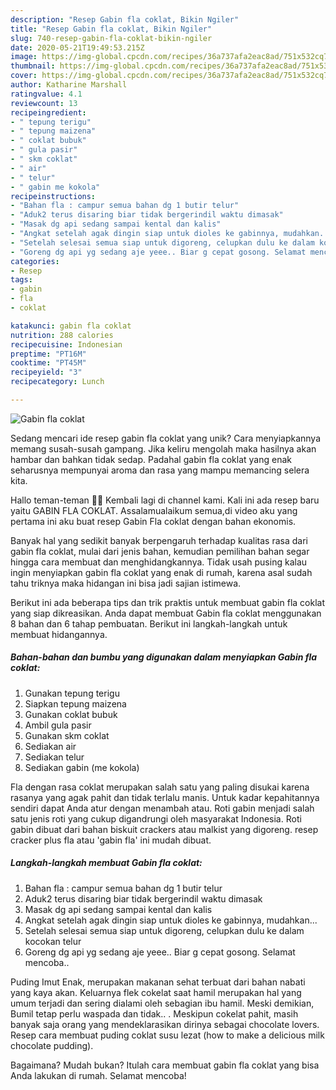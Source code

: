 ```yaml
---
description: "Resep Gabin fla coklat, Bikin Ngiler"
title: "Resep Gabin fla coklat, Bikin Ngiler"
slug: 740-resep-gabin-fla-coklat-bikin-ngiler
date: 2020-05-21T19:49:53.215Z
image: https://img-global.cpcdn.com/recipes/36a737afa2eac8ad/751x532cq70/gabin-fla-coklat-foto-resep-utama.jpg
thumbnail: https://img-global.cpcdn.com/recipes/36a737afa2eac8ad/751x532cq70/gabin-fla-coklat-foto-resep-utama.jpg
cover: https://img-global.cpcdn.com/recipes/36a737afa2eac8ad/751x532cq70/gabin-fla-coklat-foto-resep-utama.jpg
author: Katharine Marshall
ratingvalue: 4.1
reviewcount: 13
recipeingredient:
- " tepung terigu"
- " tepung maizena"
- " coklat bubuk"
- " gula pasir"
- " skm coklat"
- " air"
- " telur"
- " gabin me kokola"
recipeinstructions:
- "Bahan fla : campur semua bahan dg 1 butir telur"
- "Aduk2 terus disaring biar tidak bergerindil waktu dimasak"
- "Masak dg api sedang sampai kental dan kalis"
- "Angkat setelah agak dingin siap untuk dioles ke gabinnya, mudahkan..."
- "Setelah selesai semua siap untuk digoreng, celupkan dulu ke dalam kocokan telur"
- "Goreng dg api yg sedang aje yeee.. Biar g cepat gosong. Selamat mencoba.."
categories:
- Resep
tags:
- gabin
- fla
- coklat

katakunci: gabin fla coklat 
nutrition: 288 calories
recipecuisine: Indonesian
preptime: "PT16M"
cooktime: "PT45M"
recipeyield: "3"
recipecategory: Lunch

---
```



![Gabin fla coklat](https://img-global.cpcdn.com/recipes/36a737afa2eac8ad/751x532cq70/gabin-fla-coklat-foto-resep-utama.jpg)

Sedang mencari ide resep gabin fla coklat yang unik? Cara menyiapkannya memang susah-susah gampang. Jika keliru mengolah maka hasilnya akan hambar dan bahkan tidak sedap. Padahal gabin fla coklat yang enak seharusnya mempunyai aroma dan rasa yang mampu memancing selera kita.

Hallo teman-teman 👋🏻 Kembali lagi di channel kami. Kali ini ada resep baru yaitu GABIN FLA COKLAT. Assalamualaikum semua,di video aku yang pertama ini aku buat resep Gabin Fla coklat dengan bahan ekonomis.

Banyak hal yang sedikit banyak berpengaruh terhadap kualitas rasa dari gabin fla coklat, mulai dari jenis bahan, kemudian pemilihan bahan segar hingga cara membuat dan menghidangkannya. Tidak usah pusing kalau ingin menyiapkan gabin fla coklat yang enak di rumah, karena asal sudah tahu triknya maka hidangan ini bisa jadi sajian istimewa.


Berikut ini ada beberapa tips dan trik praktis untuk membuat gabin fla coklat yang siap dikreasikan. Anda dapat membuat Gabin fla coklat menggunakan 8 bahan dan 6 tahap pembuatan. Berikut ini langkah-langkah untuk membuat hidangannya.

<!--inarticleads1-->

##### Bahan-bahan dan bumbu yang digunakan dalam menyiapkan Gabin fla coklat:

1. Gunakan  tepung terigu
1. Siapkan  tepung maizena
1. Gunakan  coklat bubuk
1. Ambil  gula pasir
1. Gunakan  skm coklat
1. Sediakan  air
1. Sediakan  telur
1. Sediakan  gabin (me kokola)


Fla dengan rasa coklat merupakan salah satu yang paling disukai karena rasanya yang agak pahit dan tidak terlalu manis. Untuk kadar kepahitannya sendiri dapat Anda atur dengan menambah atau. Roti gabin menjadi salah satu jenis roti yang cukup digandrungi oleh masyarakat Indonesia. Roti gabin dibuat dari bahan biskuit crackers atau malkist yang digoreng. resep cracker plus fla atau &#39;gabin fla&#39; ini mudah dibuat. 

<!--inarticleads2-->

##### Langkah-langkah membuat Gabin fla coklat:

1. Bahan fla : campur semua bahan dg 1 butir telur
1. Aduk2 terus disaring biar tidak bergerindil waktu dimasak
1. Masak dg api sedang sampai kental dan kalis
1. Angkat setelah agak dingin siap untuk dioles ke gabinnya, mudahkan...
1. Setelah selesai semua siap untuk digoreng, celupkan dulu ke dalam kocokan telur
1. Goreng dg api yg sedang aje yeee.. Biar g cepat gosong. Selamat mencoba..


Puding Imut Enak, merupakan makanan sehat terbuat dari bahan nabati yang kaya akan. Keluarnya flek cokelat saat hamil merupakan hal yang umum terjadi dan sering dialami oleh sebagian ibu hamil. Meski demikian, Bumil tetap perlu waspada dan tidak.. . Meskipun cokelat pahit, masih banyak saja orang yang mendeklarasikan dirinya sebagai chocolate lovers. Resep cara membuat puding coklat susu lezat (how to make a delicious milk chocolate pudding). 

Bagaimana? Mudah bukan? Itulah cara membuat gabin fla coklat yang bisa Anda lakukan di rumah. Selamat mencoba!
